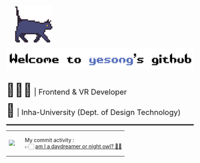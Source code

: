 <p>&nbsp;&nbsp;&nbsp;&nbsp;&nbsp;&nbsp;<img src="cat_profile.gif" width="100" /></p>

<div align="left">
  <img src="github_profile5.png" alt="My GitHub Profile Image" />
</div>

<br>

<div style="font-size: 20px; line-height: 1.0;">
  <p><span style="font-size: 35px;">👩🏻‍💻</span> | Frontend & VR Developer</p>
  <p><span style="font-size: 35px;">🦆</span> | Inha-University (Dept. of Design Technology)</p>
</div>

<hr style="border: 0.5px solid black;">

<table>
  <tr>
    <td>
      <img src="https://github-readme-stats.vercel.app/api/top-langs/?username=yesongO&layout=compact&theme=radical&bg_color=00000000&hide_border=true" />
    </td>
    <td style="vertical-align: middle; padding-left: 20px;">
      <p>My commit activity :<br>
      👉🏻 <a href="https://gist.github.com/yesongO/0f0512cc54d913453025a3b17c235dc6" target="_blank">am I a daydreamer or night owl? 🦉✨</a></p>
    </td>
  </tr>
</table>


<!--
![Top Langs](https://github-readme-stats.vercel.app/api/top-langs/?username=yesongO&layout=compact&theme=radical&bg_color=00000000&hide_border=true)

commit activity here:  
👉 [Commit Activity Gist](https://gist.github.com/yesongO/0f0512cc54d913453025a3b17c235dc6)
-->

<!--
## ☀️🌃 Commit Activity 
[![Productive Time](https://github-readme-productive-box.vercel.app/api/?username=yesongO&theme=github-dark&height=150&width=600)](https://github.com/yesongO/productive-box)
-->

<!--
[![Productive Time](https://productive-box-git-master-yesongos-projects.vercel.app/api/?username=yesongO&theme=github-dark)](https://github.com/yesongO/productive-box)
-->


<!--
**yesongO/yesongO** is a ✨ _special_ ✨ repository because its `README.md` (this file) appears on your GitHub profile.
Here are some ideas to get you started:

- 🔭 I’m currently working on ...
- 🌱 I’m currently learning ...
- 👯 I’m looking to collaborate on ...
- 🤔 I’m looking for help with ...
- 💬 Ask me about ...
- 📫 How to reach me: ...
- 😄 Pronouns: ...
- ⚡ Fun fact: ...


![Top Langs](https://github-readme-stats.vercel.app/api/top-langs/?username=yesongO&layout=compact)

-->
